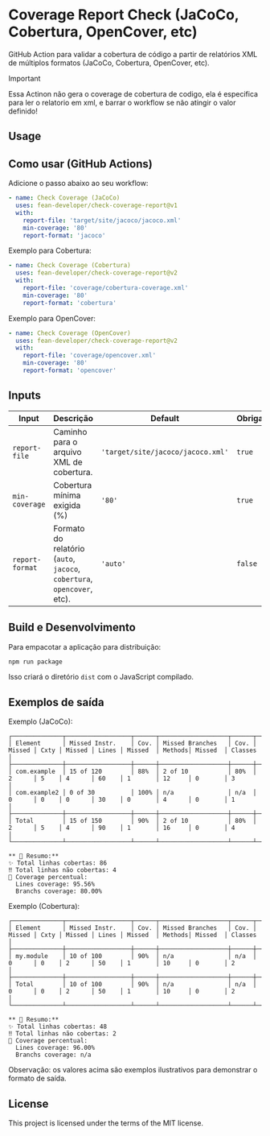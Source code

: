 
# Coverage Report Check (JaCoCo, Cobertura, OpenCover, etc)

GitHub Action para validar a cobertura de código a partir de relatórios XML de múltiplos formatos (JaCoCo, Cobertura, OpenCover, etc).

> [!IMPORTANT]
> Essa Actinon não gera o coverage de cobertura de codigo, ela é especifica para ler o relatorio em xml, e barrar o workflow se não atingir o valor definido!

## Usage


## Como usar (GitHub Actions)

Adicione o passo abaixo ao seu workflow:

```yaml
- name: Check Coverage (JaCoCo)
  uses: fean-developer/check-coverage-report@v1
  with:
    report-file: 'target/site/jacoco/jacoco.xml'
    min-coverage: '80'
    report-format: 'jacoco'
```

Exemplo para Cobertura:

```yaml
- name: Check Coverage (Cobertura)
  uses: fean-developer/check-coverage-report@v2
  with:
    report-file: 'coverage/cobertura-coverage.xml'
    min-coverage: '80'
    report-format: 'cobertura'
```

Exemplo para OpenCover:

```yaml
- name: Check Coverage (OpenCover)
  uses: fean-developer/check-coverage-report@v2
  with:
    report-file: 'coverage/opencover.xml'
    min-coverage: '80'
    report-format: 'opencover'
```

## Inputs


| Input           | Descrição                                                                  | Default                               | Obrigatório |
|-----------------|----------------------------------------------------------------------------|---------------------------------------|-------------|
| `report-file`   | Caminho para o arquivo XML de cobertura.                                   | `'target/site/jacoco/jacoco.xml'`     | `true`      |
| `min-coverage`  | Cobertura mínima exigida (%)                                                | `'80'`                                | `true`      |
| `report-format` | Formato do relatório (`auto`, `jacoco`, `cobertura`, `opencover`, etc).    | `'auto'`                              | `false`     |



## Build e Desenvolvimento

Para empacotar a aplicação para distribuição:

```bash
npm run package
```

Isso criará o diretório `dist` com o JavaScript compilado.

## Exemplos de saída

Exemplo (JaCoCo):

```
┌──────────────┬──────────────────┬──────┬───────────────────┬──────┬────────┬──────┬────────┬───────┬─────────┬────────┬─────────┬──────────┐
│ Element      │ Missed Instr.    │ Cov. │ Missed Branches   │ Cov. │ Missed │ Cxty │ Missed │ Lines │ Missed  │ Methods│ Missed  │ Classes  │
├──────────────┼──────────────────┼──────┼───────────────────┼──────┼────────┼──────┼────────┼───────┼─────────┼────────┼─────────┼──────────┤
│ com.example  │ 15 of 120        │ 88%  │ 2 of 10           │ 80%  │ 2      │ 5    │ 4      │ 60    │ 1       │ 12     │ 0       │ 3        │
│ com.example2 │ 0 of 30          │ 100% │ n/a               │ n/a  │ 0      │ 0    │ 0      │ 30    │ 0       │ 4      │ 0       │ 1        │
├──────────────┼──────────────────┼──────┼───────────────────┼──────┼────────┼──────┼────────┼───────┼─────────┼────────┼─────────┼──────────┤
│ Total        │ 15 of 150        │ 90%  │ 2 of 10           │ 80%  │ 2      │ 5    │ 4      │ 90    │ 1       │ 16     │ 0       │ 4        │
└──────────────┴──────────────────┴──────┴───────────────────┴──────┴────────┴──────┴────────┴───────┴─────────┴────────┴─────────┴──────────┘

** 📑 Resumo:**
✨ Total linhas cobertas: 86
‼️ Total linhas não cobertas: 4
📌 Coverage percentual:
  Lines coverage: 95.56%
  Branchs coverage: 80.00%
```

Exemplo (Cobertura):

```
┌──────────────┬──────────────────┬──────┬───────────────────┬──────┬────────┬──────┬────────┬───────┬─────────┬────────┬─────────┬──────────┐
│ Element      │ Missed Instr.    │ Cov. │ Missed Branches   │ Cov. │ Missed │ Cxty │ Missed │ Lines │ Missed  │ Methods│ Missed  │ Classes  │
├──────────────┼──────────────────┼──────┼───────────────────┼──────┼────────┼──────┼────────┼───────┼─────────┼────────┼─────────┼──────────┤
│ my.module    │ 10 of 100        │ 90%  │ n/a               │ n/a  │ 0      │ 0    │ 2      │ 50    │ 1       │ 10     │ 0       │ 2        │
├──────────────┼──────────────────┼──────┼───────────────────┼──────┼────────┼──────┼────────┼───────┼─────────┼────────┼─────────┼──────────┤
│ Total        │ 10 of 100        │ 90%  │ n/a               │ n/a  │ 0      │ 0    │ 2      │ 50    │ 1       │ 10     │ 0       │ 2        │
└──────────────┴──────────────────┴──────┴───────────────────┴──────┴────────┴──────┴────────┴───────┴─────────┴────────┴─────────┴──────────┘

** 📑 Resumo:**
✨ Total linhas cobertas: 48
‼️ Total linhas não cobertas: 2
📌 Coverage percentual:
  Lines coverage: 96.00%
  Branchs coverage: n/a
```

Observação: os valores acima são exemplos ilustrativos para demonstrar o formato de saída.

## License

This project is licensed under the terms of the MIT license.

